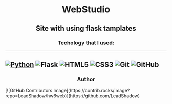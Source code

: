 <h1 align="center">WebStudio</h1>
<h2 align="center">Site with using flask tamplates</h2>
<h3 align="center">Techology that I used: </h3>


----

[![Python](https://img.shields.io/badge/python-3670A0?style=for-the-badge&logo=python&logoColor=ffdd54)](https://www.python.org)
![Flask](https://img.shields.io/badge/flask-%23000.svg?style=for-the-badge&logo=flask&logoColor=white)
![HTML5](https://img.shields.io/badge/html5-%23E34F26.svg?style=for-the-badge&logo=html5&logoColor=white)
![CSS3](https://img.shields.io/badge/css3-%231572B6.svg?style=for-the-badge&logo=css3&logoColor=white)
![Git](https://img.shields.io/badge/git-%23F05033.svg?style=for-the-badge&logo=git&logoColor=white)
![GitHub](https://img.shields.io/badge/github-%23121011.svg?style=for-the-badge&logo=github&logoColor=white)
---


<h3 align="center">Author</h3>
[![GitHub Contributors Image](https://contrib.rocks/image?repo=LeadShadow/hw6web)](https://github.com/LeadShadow)

